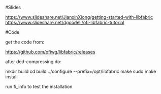 #Slides

https://www.slideshare.net/JianxinXiong/getting-started-with-libfabric
https://www.slideshare.net/dgoodell/ofi-libfabric-tutorial


#Code

get the code from:

https://github.com/ofiwg/libfabric/releases

after ded-compressing do:

mkdir build
cd build
../configure --prefix=/opt/libfabric
make
sudo make install

run fi_info to test the installation